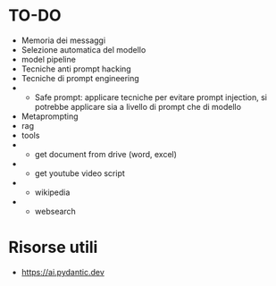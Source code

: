 # TO-DO

- Memoria dei messaggi
- Selezione automatica del modello
- model pipeline
- Tecniche anti prompt hacking
- Tecniche di prompt engineering
- - Safe prompt: applicare tecniche per evitare prompt injection, si potrebbe applicare sia a livello di prompt che di modello
- Metaprompting
- rag
- tools
- - get document from drive (word, excel)
- - get youtube video script
- - wikipedia
- - websearch


# Risorse utili

- https://ai.pydantic.dev
